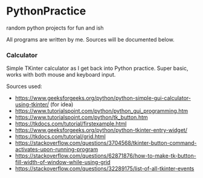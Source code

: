 # PythonPractice
random python projects for fun and ish

All programs are written by me. Sources will be documented below.

### Calculator
Simple TKinter calculator as I get back into Python practice. Super basic, works with both mouse and keyboard input.

Sources used:

- https://www.geeksforgeeks.org/python/python-simple-gui-calculator-using-tkinter/ (for idea)
- https://www.tutorialspoint.com/python/python_gui_programming.htm
- https://www.tutorialspoint.com/python/tk_button.htm
- https://tkdocs.com/tutorial/firstexample.html
- https://www.geeksforgeeks.org/python/python-tkinter-entry-widget/
- https://tkdocs.com/tutorial/grid.html
- https://stackoverflow.com/questions/3704568/tkinter-button-command-activates-upon-running-program
- https://stackoverflow.com/questions/62871876/how-to-make-tk-button-fill-width-of-window-while-using-grid
- https://stackoverflow.com/questions/32289175/list-of-all-tkinter-events
